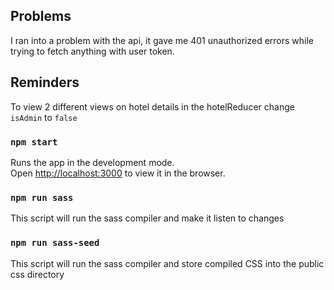 ## Problems

I ran into a problem with the api, it gave me 401 unauthorized errors while trying to fetch anything with user token.

## Reminders
To view 2 different views on hotel details in the hotelReducer change `isAdmin` to `false`

### `npm start`

Runs the app in the development mode.<br />
Open [http://localhost:3000](http://localhost:3000) to view it in the browser.


### `npm run sass`

This script will run the sass compiler and make it listen to changes

### `npm run sass-seed`

This script will run the sass compiler and store compiled CSS into the public css directory
